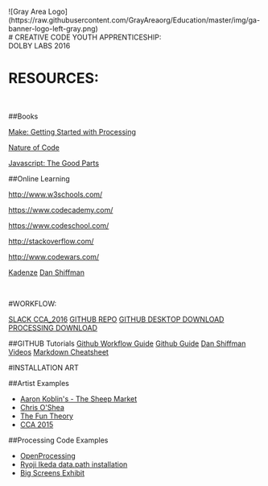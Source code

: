 <br>
![Gray Area Logo](https://raw.githubusercontent.com/GrayAreaorg/Education/master/img/ga-banner-logo-left-gray.png)
<br>
# CREATIVE CODE YOUTH APPRENTICESHIP:<br> DOLBY LABS 2016 <br>

# RESOURCES: 

 <br>
 
 ##Books

[Make: Getting Started with Processing](https://www.amazon.com/Getting-Started-Processing-Casey-Reas/dp/144937980X)

[Nature of Code](http://natureofcode.com/)

[Javascript: The Good Parts](http://bdcampbell.net/javascript/book/javascript_the_good_parts.pdf)


##Online Learning

http://www.w3schools.com/

https://www.codecademy.com/

https://www.codeschool.com/

http://stackoverflow.com/

http://www.codewars.com/


[Kadenze](https://www.kadenze.com/courses/the-nature-of-code/info)
[Dan Shiffman](https://www.youtube.com/playlist?list=PLRqwX-V7Uu6Zy51Q-x9tMWIv9cueOFTFA)



<br>


#WORKFLOW:


[SLACK CCA_2016](https://ccadolby2016.slack.com/x-91722995378-91840009443/admin/invites)
[GITHUB REPO](https://ccadolby2016.slack.com/x-91722995378-91840009443/admin/invites)
[GITHUB DESKTOP DOWNLOAD](https://desktop.github.com/)
[PROCESSING DOWNLOAD](https://processing.org/download/)



##GITHUB Tutorials
[Github Workflow Guide](https://guides.github.com/introduction/flow/)
[Github Guide](https://guides.github.com/activities/hello-world/)
[Dan Shiffman Videos](https://www.youtube.com/watch?v=BCQHnlnPusY)
[Markdown Cheatsheet](https://github.com/adam-p/markdown-here/wiki/Markdown-Cheatsheet)


#INSTALLATION ART

##Artist Examples
* [Aaron Koblin's - The Sheep Market](http://www.aaronkoblin.com/work/thesheepmarket/index.html)
* [Chris O'Shea](http://www.chrisoshea.org/)
* [The Fun Theory](http://www.thefuntheory.com/)
* [CCA 2015](https://www.youtube.com/watch?v=STS5OSYHW_8)

##Processing Code Examples

* [OpenProcessing](https://www.openprocessing.org/)
* [Ryoji Ikeda data.path installation ](https://www.youtube.com/watch?v=jPGkJabeib0)
* [Big Screens Exhibit](http://gizmodo.com/5110633/120-feet-of-video-art-final-exams-at-nyus-big-screens-class)





